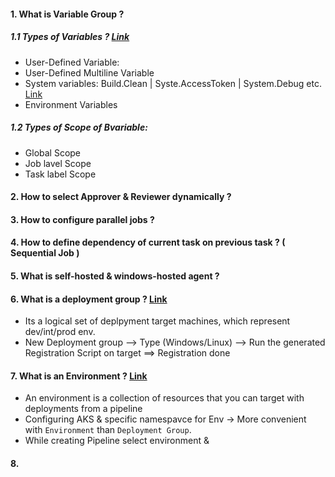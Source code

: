 
#### 1. What is Variable Group ?
##### 1.1 Types of Variables ? [Link](https://learn.microsoft.com/en-us/azure/devops/pipelines/process/variables?view=azure-devops&tabs=yaml%2Cbatch#understand-variable-syntax)
   * User-Defined Variable:
   * User-Defined Multiline Variable
   * System variables: Build.Clean | Syste.AccessToken | System.Debug etc. [Link](https://learn.microsoft.com/en-us/azure/devops/pipelines/build/variables?view=azure-devops&tabs=yaml) 
   * Environment Variables
##### 1.2 Types of Scope of Bvariable:
   * Global Scope
   * Job lavel Scope
   * Task label Scope
#### 2. How to select Approver & Reviewer dynamically ?
#### 3. How to configure parallel jobs ?
#### 4. How to define dependency of current task on previous task ? ( Sequential Job )
#### 5. What is self-hosted & windows-hosted agent ?
#### 6. What is a deployment group ? [Link](https://learn.microsoft.com/en-us/azure/devops/pipelines/release/deployment-groups/?view=azure-devops)
   * Its a logical set of deplpyment target machines, which represent dev/int/prod env.
   * New Deployment group --> Type (Windows/Linux) --> Run the generated Registration Script on target ==> Registration done 
#### 7. What is an Environment ? [Link](https://learn.microsoft.com/en-us/azure/devops/pipelines/process/environments?view=azure-devops)
   * An environment is a collection of resources that you can target with deployments from a pipeline 
   * Configuring AKS & specific namespavce for Env -> More convenient with `Environment` than `Deployment Group`. 
   * While creating Pipeline select environment & 
#### 8. 
